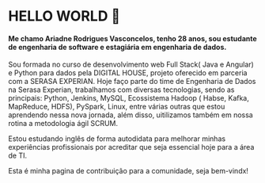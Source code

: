 # HELLO WORLD 👋


#### Me chamo Ariadne Rodrigues Vasconcelos, tenho 28 anos, sou estudante de engenharia de software e estagiária em engenharia de dados.  

Sou formada no curso de desenvolvimento web Full Stack( Java e Angular) e Python para dados pela DIGITAL HOUSE, projeto oferecido em parceria com a SERASA EXPERIAN. 
Hoje faço parte do time de Engenharia de Dados na Serasa Experian, trabalhamos com diversas tecnologias, sendo as principais: Python, Jenkins, MySQL, Ecossistema Hadoop ( Habse, Kafka, MapReduce, HDFS), PySpark, Linux, entre várias outras que estou aprendendo nessa nova jornada, além disso, uitilizamos também em nossa rotina a metodologia ágil SCRUM. 

Estou estudando inglês de forma autodidata para melhorar minhas experiências profissionais por acreditar que seja essencial hoje para a área de TI. 

Esta é minha pagina de contribuição para a comunidade, seja bem-vindx! 

